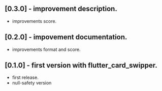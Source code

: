 ## [0.3.0] - improvement description.
* improvements score.

## [0.2.0] - impovement documentation.
* improvements format and score.

## [0.1.0] - first version with flutter_card_swipper.

* first release.
* null-safety version

